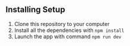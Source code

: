 ## Installing Setup

1. Clone this repository to your computer
2. Install all the dependencies with `npm install`
3. Launch the app with command `npm run dev`
